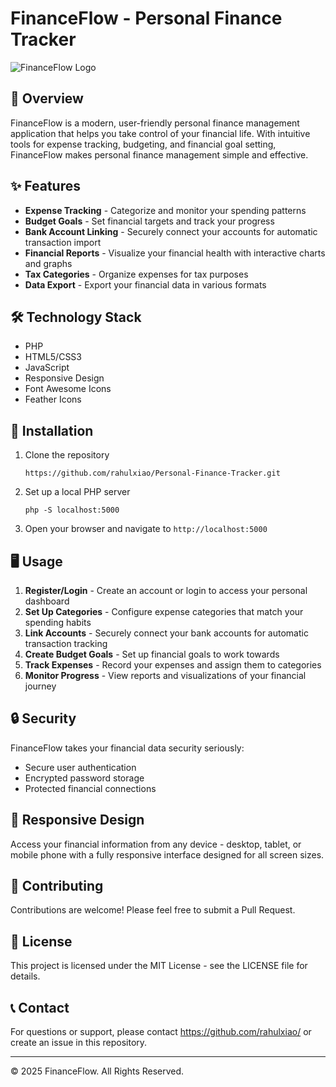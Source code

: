 # FinanceFlow - Personal Finance Tracker

![FinanceFlow Logo](assets/images/logo.png)

## 🚀 Overview

FinanceFlow is a modern, user-friendly personal finance management application that helps you take control of your financial life. With intuitive tools for expense tracking, budgeting, and financial goal setting, FinanceFlow makes personal finance management simple and effective.

## ✨ Features

- **Expense Tracking** - Categorize and monitor your spending patterns
- **Budget Goals** - Set financial targets and track your progress
- **Bank Account Linking** - Securely connect your accounts for automatic transaction import
- **Financial Reports** - Visualize your financial health with interactive charts and graphs
- **Tax Categories** - Organize expenses for tax purposes
- **Data Export** - Export your financial data in various formats

## 🛠️ Technology Stack

- PHP
- HTML5/CSS3
- JavaScript
- Responsive Design
- Font Awesome Icons
- Feather Icons

## 🔧 Installation

1. Clone the repository
   ```
   https://github.com/rahulxiao/Personal-Finance-Tracker.git
   ```

2. Set up a local PHP server
   ```
   php -S localhost:5000
   ```

3. Open your browser and navigate to `http://localhost:5000`

## 🖥️ Usage

1. **Register/Login** - Create an account or login to access your personal dashboard
2. **Set Up Categories** - Configure expense categories that match your spending habits
3. **Link Accounts** - Securely connect your bank accounts for automatic transaction tracking
4. **Create Budget Goals** - Set up financial goals to work towards
5. **Track Expenses** - Record your expenses and assign them to categories
6. **Monitor Progress** - View reports and visualizations of your financial journey

## 🔒 Security

FinanceFlow takes your financial data security seriously:
- Secure user authentication
- Encrypted password storage
- Protected financial connections

## 📱 Responsive Design

Access your financial information from any device - desktop, tablet, or mobile phone with a fully responsive interface designed for all screen sizes.

## 🤝 Contributing

Contributions are welcome! Please feel free to submit a Pull Request.

## 📄 License

This project is licensed under the MIT License - see the LICENSE file for details.

## 📞 Contact

For questions or support, please contact https://github.com/rahulxiao/ or create an issue in this repository.

---

&copy; 2025 FinanceFlow. All Rights Reserved.
